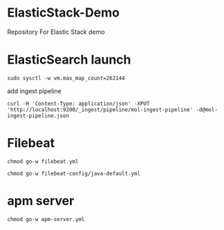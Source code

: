 # ElasticStack-Demo
Repository For Elastic Stack demo

# ElasticSearch launch

`sudo sysctl -w vm.max_map_count=262144`

add ingest pipeline

`curl -H 'Content-Type: application/json' -XPUT 'http://localhost:9200/_ingest/pipeline/mol-ingest-pipeline' -d@mol-ingest-pipeline.json`


# Filebeat

`chmod go-w filebeat.yml`

`chmod go-w filebeat-config/java-default.yml`

# apm server

`chmod go-w apm-server.yml`
